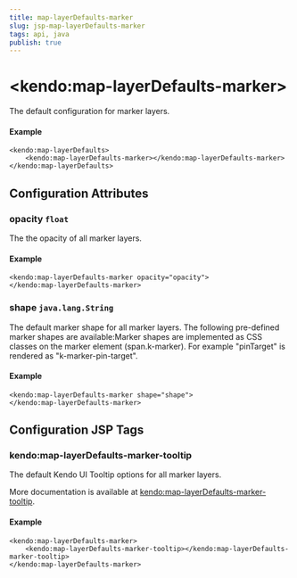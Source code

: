 ```yaml
---
title: map-layerDefaults-marker
slug: jsp-map-layerDefaults-marker
tags: api, java
publish: true
---
```


# \<kendo:map-layerDefaults-marker\>

The default configuration for marker layers.

#### Example
    <kendo:map-layerDefaults>
        <kendo:map-layerDefaults-marker></kendo:map-layerDefaults-marker>
    </kendo:map-layerDefaults>

## Configuration Attributes

### opacity `float`

The the opacity of all marker layers.

#### Example
    <kendo:map-layerDefaults-marker opacity="opacity">
    </kendo:map-layerDefaults-marker>

### shape `java.lang.String`

The default marker shape for all marker layers. The following pre-defined marker shapes are available:Marker shapes are implemented as CSS classes on the marker element (span.k-marker).
For example "pinTarget" is rendered as "k-marker-pin-target".

#### Example
    <kendo:map-layerDefaults-marker shape="shape">
    </kendo:map-layerDefaults-marker>


##  Configuration JSP Tags

### kendo:map-layerDefaults-marker-tooltip

The default Kendo UI Tooltip options for all marker layers.

More documentation is available at [kendo:map-layerDefaults-marker-tooltip](/kendo-ui/api/wrappers/jsp/map/layerdefaults-marker-tooltip).

#### Example

    <kendo:map-layerDefaults-marker>
        <kendo:map-layerDefaults-marker-tooltip></kendo:map-layerDefaults-marker-tooltip>
    </kendo:map-layerDefaults-marker>

